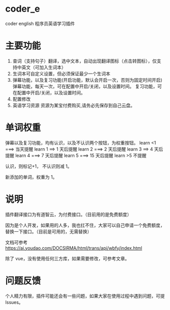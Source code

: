 # coder_e

coder english 程序员英语学习插件

# 主要功能

1. 查词（支持句子）翻译，选中文本，自动出现翻译图标（点击转图标），仅支持中英文（可加入生词本）
2. 生词本可自定义设置，但必须保证最少一个生词本
3. 弹幕功能，以及复习功能(开启功能，默认会开启一次，否则为固定时间开启)
   弹幕功能，每天一次，可在配置中开启/关闭，以及设置时间。
   复习功能，可在配置中开启/关闭，以及设置时间。
4. 配置修改
5. 英语学习资源
   资源为某宝付费购买,请务必先保存到自己云盘。

# 单词权重

弹幕以及复习功能，均有认识，以及不认识两个按钮，为权重按钮。
learn <1 ===> 当天提醒
learn 1 ==> 1 天后提醒
learn 2 ===> 2 天后提醒
learn 3 ==> 4 天后提醒
learn 4 ===> 7 天后提醒
learn 5 ===> 15 天后提醒
learn >5 不提醒

认识，则标记+1， 不认识则减 1。

新添加的单词，权重为 1。

# 说明

插件翻译接口为有道智云，为付费接口。（目前用的是免费额度）

因为是个人开发，如果用的人多，我也扛不住，大家可以自己申请一个免费额度，替换一下接口。（目前是可用的，无需替换）

文档可参考 https://ai.youdao.com/DOCSIRMA/html/trans/api/wbfy/index.html

除了 vue，没有使用任何三方库，如果需要修改，可参考文章。

# 问题反馈

个人精力有限，插件可能还会有一些问题，如果大家在使用过程中遇到问题，可提 Issues。
